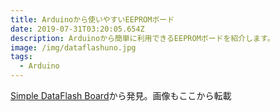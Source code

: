 ```yaml
---
title: Arduinoから使いやすいEEPROMボード
date: 2019-07-31T03:20:05.654Z
description: Arduinoから簡単に利用できるEEPROMボードを紹介します。
image: /img/dataflashuno.jpg
tags:
  - Arduino
---
```

[Simple DataFlash Board](http://www.technoblogy.com/show?2JMU)から発見。画像もここから転載
